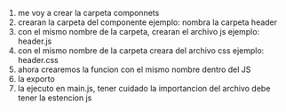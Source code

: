 1) me voy a crear la carpeta componnets
2) crearan la carpeta del componente ejemplo: nombra la carpeta header
3) con el mismo nombre de la carpeta, crearan el archivo js ejemplo: header.js
4) con el mismo nombre de la carpeta creara del archivo css ejemplo: header.css
5) ahora crearemos la funcion con el mismo nombre dentro del JS 
6) la exporto
7) la ejecuto en main.js, tener cuidado la importancion del archivo debe tener la estencion js 